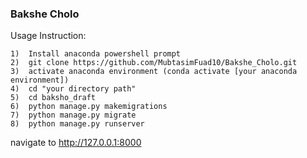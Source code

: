 <h3>Bakshe Cholo</h3>

Usage Instruction:
```
1)  Install anaconda powershell prompt
2)  git clone https://github.com/MubtasimFuad10/Bakshe_Cholo.git
3)  activate anaconda environment (conda activate [your anaconda environment])
4)  cd "your directory path"
5)  cd baksho_draft
6)  python manage.py makemigrations
7)  python manage.py migrate
8)  python manage.py runserver
```
navigate to http://127.0.0.1:8000
